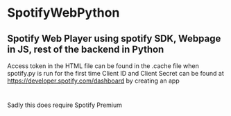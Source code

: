 # SpotifyWebPython
## Spotify Web Player using spotify SDK, Webpage in JS, rest of the backend in Python
Access token in the HTML file can be found in the .cache file when spotify.py is run for the first time
Client ID and Client Secret can be found at https://developer.spotify.com/dashboard by creating an app
#
Sadly this does require Spotify Premium

